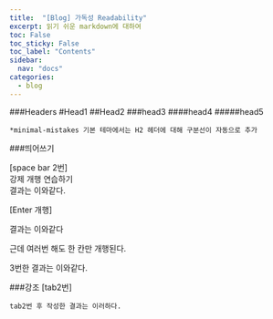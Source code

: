```yaml
---
title:  "[Blog] 가독성 Readability"
excerpt: 읽기 쉬운 markdown에 대하여
toc: False
toc_sticky: False
toc_label: "Contents"
sidebar:
  nav: "docs"
categories:
  - blog
---
```


###Headers
#Head1
##Head2
###head3
####head4
#####head5

    *minimal-mistakes 기본 테마에서는 H2 헤더에 대해 구분선이 자동으로 추가


###띄어쓰기

[space bar 2번]  
강제 개행 연습하기  
결과는 이와같다.
  
[Enter 개행]

결과는 이와같다

근데 여러번 해도 한 칸만 개행된다.



3번한 결과는 이와같다.

###강조
[tab2번]

    tab2번 후 작성한 결과는 이러하다.